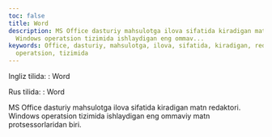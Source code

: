 ```yaml
---
toc: false
title: Word
description: MS Office dasturiy mahsulotga ilova sifatida kiradigan matn redaktori.
  Windows operatsion tizimida ishlaydigan eng ommav...
keywords: Office, dasturiy, mahsulotga, ilova, sifatida, kiradigan, redaktori, Windows,
  operatsion, tizimida
---
```


Ingliz tilida:
:   Word

Rus tilida:
:   Word

MS Office dasturiy mahsulotga ilova sifatida kiradigan matn redaktori. Windows operatsion tizimida ishlaydigan eng ommaviy matn protsessorlaridan biri.